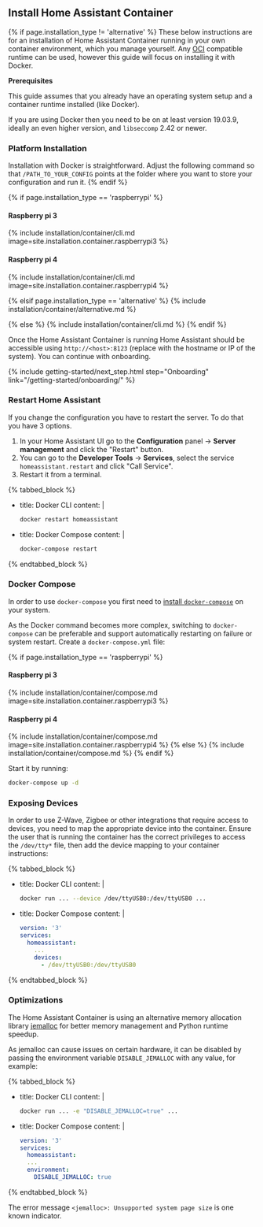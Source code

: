 ## Install Home Assistant Container

{% if page.installation_type != 'alternative' %}
These below instructions are for an installation of Home Assistant Container running in your own container environment, which you manage yourself. Any [OCI](https://opencontainers.org/) compatible runtime can be used, however this guide will focus on installing it with Docker.

<div class='note'>
<b>Prerequisites</b>

This guide assumes that you already have an operating system setup and a container runtime installed (like Docker).
  
If you are using Docker then you need to be on at least version 19.03.9, ideally an even higher version, and `libseccomp` 2.42 or newer.
</div>

### Platform Installation

Installation with Docker is straightforward. Adjust the following command so that `/PATH_TO_YOUR_CONFIG` points at the folder where you want to store your configuration and run it.
{% endif %}

{% if page.installation_type == 'raspberrypi' %}
#### Raspberry pi 3

  {% include installation/container/cli.md image=site.installation.container.raspberrypi3 %}

#### Raspberry pi 4

  {% include installation/container/cli.md image=site.installation.container.raspberrypi4 %}

{% elsif page.installation_type == 'alternative' %}
  {% include installation/container/alternative.md %}

{% else %}
  {% include installation/container/cli.md %}
{% endif %}

Once the Home Assistant Container is running Home Assistant should be accessible using `http://<host>:8123` (replace <host> with the hostname or IP of the system). You can continue with onboarding.

{% include getting-started/next_step.html step="Onboarding" link="/getting-started/onboarding/" %}

### Restart Home Assistant

If you change the configuration you have to restart the server. To do that you have 3 options.

1. In your Home Assistant UI go to the **Configuration** panel -> **Server management** and click the "Restart" button.
2. You can go to the **Developer Tools** -> **Services**, select the service `homeassistant.restart` and click "Call Service".
3. Restart it from a terminal.

{% tabbed_block %}

- title: Docker CLI
  content: |

    ```bash
    docker restart homeassistant
    ```

- title: Docker Compose
  content: |

    ```bash
    docker-compose restart
    ```

{% endtabbed_block %}

### Docker Compose

<div class="note tip">

  In order to use `docker-compose` you first need to [install `docker-compose`](https://docs.docker.com/compose/install/) on your system.

</div>

As the Docker command becomes more complex, switching to `docker-compose` can be preferable and support automatically restarting on failure or system restart. Create a `docker-compose.yml` file:

{% if page.installation_type == 'raspberrypi' %}
#### Raspberry pi 3

  {% include installation/container/compose.md image=site.installation.container.raspberrypi3 %}

#### Raspberry pi 4

  {% include installation/container/compose.md image=site.installation.container.raspberrypi4 %}
{% else %}
  {% include installation/container/compose.md %}
{% endif %}

Start it by running:

```bash
docker-compose up -d
```

### Exposing Devices

In order to use Z-Wave, Zigbee or other integrations that require access to devices, you need to map the appropriate device into the container. Ensure the user that is running the container has the correct privileges to access the `/dev/tty*` file, then add the device mapping to your container instructions:

{% tabbed_block %}

- title: Docker CLI
  content: |

    ```bash
    docker run ... --device /dev/ttyUSB0:/dev/ttyUSB0 ...
    ```

- title: Docker Compose
  content: |

    ```yaml
    version: '3'
    services:
      homeassistant:
        ...
        devices:
          - /dev/ttyUSB0:/dev/ttyUSB0
    ```

{% endtabbed_block %}

### Optimizations

The Home Assistant Container is using an alternative memory allocation library [jemalloc](http://jemalloc.net/) for better memory management and Python runtime speedup.

As jemalloc can cause issues on certain hardware, it can be disabled by passing the environment variable `DISABLE_JEMALLOC` with any value, for example:

{% tabbed_block %}

- title: Docker CLI
  content: |

    ```bash
    docker run ... -e "DISABLE_JEMALLOC=true" ...
    ```

- title: Docker Compose
  content: |

    ```yaml
    version: '3'
    services:
      homeassistant:
      ...
      environment:
        DISABLE_JEMALLOC: true
    ```

{% endtabbed_block %}

The error message `<jemalloc>: Unsupported system page size` is one known indicator.
